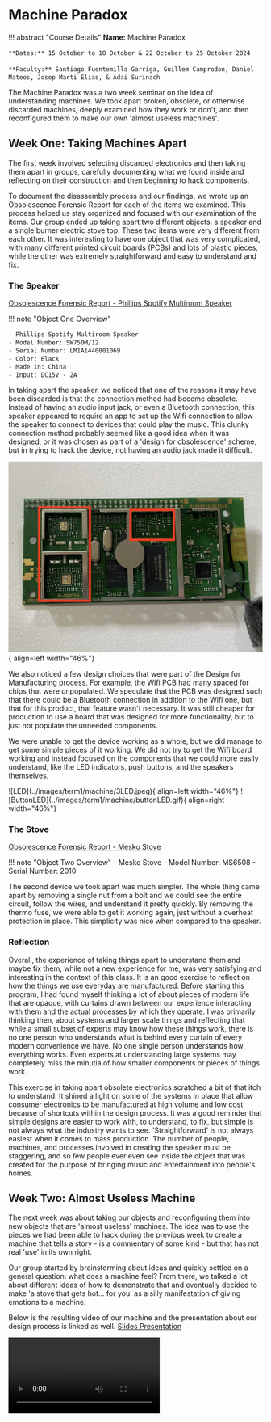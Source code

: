 # Machine Paradox 

!!! abstract "Course Details"
    **Name:** Machine Paradox

    **Dates:** 15 October to 18 October & 22 October to 25 October 2024 

    **Faculty:** Santiago Fuentemilla Garriga, Guillem Camprodon, Daniel Mateos, Josep Marti Elias, & Adai Surinach

The Machine Paradox was a two week seminar on the idea of understanding machines. We took apart broken, obsolete, or otherwise discarded machines, deeply examined how they work or don't, and then reconfigured them to make our own 'almost useless machines'. 

## Week One: Taking Machines Apart 

The first week involved selecting discarded electronics and then taking them apart in groups, carefully documenting what we found inside and reflecting on their construction and then beginning to hack components. 

To document the disassembly process and our findings, we wrote up an Obsolescence Forensic Report for each of the items we examined. This process helped us stay organized and focused with our examination of the items. Our group ended up taking apart two different objects: a speaker and a single burner electric stove top. These two items were very different from each other. It was interesting to have one object that was very complicated, with many different printed circuit boards (PCBs) and lots of plastic pieces, while the other was extremely straightforward and easy to understand and fix. 

### The Speaker

[Obsolescence Forensic Report - Phillips Spotify Multiroom Speaker](https://hackmd.io/@rQJY_Xz8RTK8eVC1g-RlWQ/B1i49MT1kl/edit)

!!! note "Object One Overview"

    - Phillips Spotify Multiroom Speaker 
    - Model Number: SW750M/12
    - Serial Number: LM1A1440001069
    - Color: Black
    - Made in: China
    - Input: DC15V - 2A

In taking apart the speaker, we noticed that one of the reasons it may have been discarded is that the connection method had become obsolete. Instead of having an audio input jack, or even a Bluetooth connection, this speaker appeared to require an app to set up the Wifi connection to allow the speaker to connect to devices that could play the music. This clunky connection method probably seemed like a good idea when it was designed, or it was chosen as part of a 'design for obsolescence' scheme, but in trying to hack the device, not having an audio jack made it difficult. 

![WifiPCB](../images/term1/machine/pcb.jpg){ align=left width="46%"}

We also noticed a few design choices that were part of the Design for Manufacturing process. For example, the Wifi PCB had many spaced for chips that were unpopulated. We speculate that the PCB was designed such that there could be a Bluetooth connection in addition to the Wifi one, but that for this product, that feature wasn't necessary. It was still cheaper for production to use a board that was designed for more functionality, but to just not populate the unneeded components. 

We were unable to get the device working as a whole, but we did manage to get some simple pieces of it working. We did not try to get the Wifi board working and instead focused on the components that we could more easily understand, like the LED indicators, push buttons, and the speakers themselves. 

<div class="grid" markdown>
![LED](../images/term1/machine/3LED.jpeg){ align=left width="46%"} 
![ButtonLED](../images/term1/machine/buttonLED.gif){ align=right width="46%"}
</div>


### The Stove

[Obsolescence Forensic Report - Mesko Stove](https://hackmd.io/@U44nZlfqQPe_jVWHw45SIw/SkDZVVp1Jx/edit)

!!! note "Object Two Overview" 
    - Mesko Stove 
    - Model Number: MS6508
    - Serial Number: 2010


The second device we took apart was much simpler. The whole thing came apart by removing a single nut from a bolt and we could see the entire circuit, follow the wires, and understand it pretty quickly. By removing the thermo fuse, we were able to get it working again, just without a overheat protection in place. This simplicity was nice when compared to the speaker. 

### Reflection 

Overall, the experience of taking things apart to understand them and maybe fix them, while not a new experience for me, was very satisfying and interesting in the context of this class. It is an good exercise to reflect on how the things we use everyday are manufactured. Before starting this program, I had found myself thinking a lot of about pieces of modern life that are opaque, with curtains drawn between our experience interacting with them and the actual processes by which they operate. I was primarily thinking then, about systems and larger scale things and reflecting that while a small subset of experts may know how these things work, there is no one person who understands what is behind every curtain of every modern convenience we have. No one single person understands how everything works. Even experts at understanding large systems may completely miss the minutia of how smaller components or pieces of things work. 

This exercise in taking apart obsolete electronics scratched a bit of that itch to understand. It shined a light on some of the systems in place that allow consumer electronics to be manufactured at high volume and low cost because of shortcuts within the design process. It was a good reminder that simple designs are easier to work with, to understand, to fix, but simple is not always what the industry wants to see. 'Straightforward' is not always easiest when it comes to mass production. The number of people, machines, and processes involved in creating the speaker must be staggering, and so few people ever even see inside the object that was created for the purpose of bringing music and entertainment into people's homes. 


## Week Two: Almost Useless Machine 

The next week was about taking our objects and reconfiguring them into new objects that are 'almost useless' machines. The idea was to use the pieces we had been able to hack during the previous week to create a machine that tells a story - is a commentary of some kind - but that has not real 'use' in its own right. 

Our group started by brainstorming about ideas and quickly settled on a general question: what does a machine feel? From there, we talked a lot about different ideas of how to demonstrate that and eventually decided to make 'a stove that gets hot... for you' as a silly manifestation of giving emotions to a machine. 

Below is the resulting video of our machine and the presentation about our design process is linked as well. [Slides Presentation](https://docs.google.com/presentation/d/1xWSH7AEOs1MPdsh6HLzKN5DltwJdVjIe4HFIWQEe8Rs/edit?usp=sharing)

<video src="https://github.com/user-attachments/assets/02d576b6-13a1-460c-b224-8d8263ea6cc2" controls="controls" style="max-width: 100%;">
</video>








